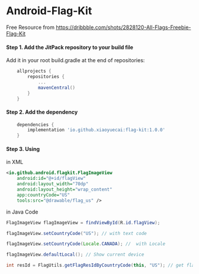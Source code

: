 # Android-Flag-Kit

Free Resource from https://dribbble.com/shots/2828120-All-Flags-Freebie-Flag-Kit

####  Step 1. Add the JitPack repository to your build file

Add it in your root build.gradle at the end of repositories:

```groovy
	allprojects {
		repositories {
			...
			mavenCentral()
		}
	}
```

#### Step 2. Add the dependency

```groovy
	dependencies {
    	implementation 'io.github.xiaoyuecai:flag-kit:1.0.0'
	}
```

#### Step 3. Using

in XML

```xml
<io.github.android.flagkit.FlagImageView
    android:id="@+id/flagView"
    android:layout_width="70dp"
    android:layout_height="wrap_content"
    app:countryCode="US"
    tools:src="@drawable/flag_us" />
```

in Java Code

```java
FlagImageView flagImageView = findViewById(R.id.flagView);

flagImageView.setCountryCode("US"); // with text code

flagImageView.setCountryCode(Locale.CANADA); //  with Locale

flagImageView.defaultLocal(); // Show current device

int resId = FlagUtils.getFlagResIdByCountryCode(this, "US"); // get flag resId with country code

```

